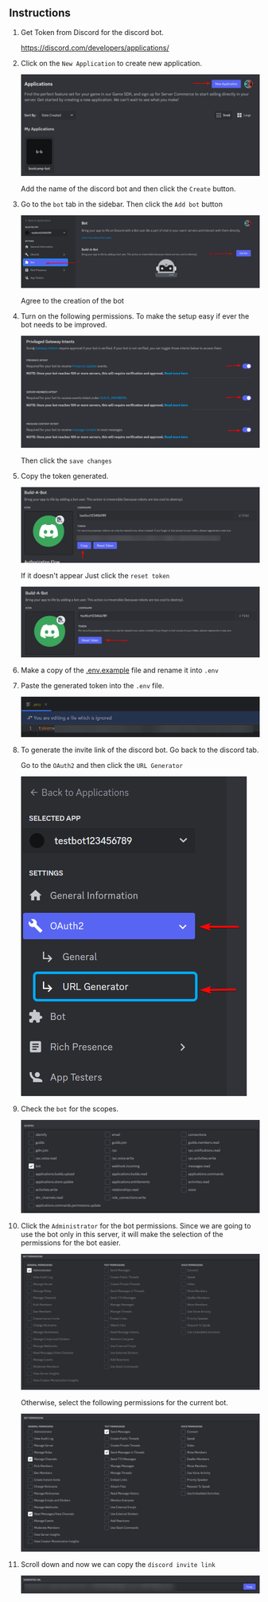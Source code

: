 ## Instructions

1. Get Token from Discord for the discord bot.

   https://discord.com/developers/applications/

2. Click on the `New Application` to create new application.

   ![](docs/images/01_discord.png)

   Add the name of the discord bot and then click the `Create` button.

3. Go to the `bot` tab in the sidebar. Then click the `Add bot` button

   ![](docs/images/02_discord.png)

   Agree to the creation of the bot

4. Turn on the following permissions. To make the setup easy if ever the bot needs to be improved.

   ![](docs/images/03_discord.png)

   Then click the `save changes`

5. Copy the token generated.

   ![](docs/images/04_discord.png)

   If it doesn't appear Just click the `reset token`

   ![](docs/images/05_discord.png)

6. Make a copy of the [.env.example](.env.example) file and rename it into `.env`

7. Paste the generated token into the `.env` file.

   ![](docs/images/06_files.png)

8. To generate the invite link of the discord bot. Go back to the discord tab.

   Go to the `OAuth2` and then click the `URL Generator`

   ![](docs/images/07_files.png)

9. Check the `bot` for the scopes.

   ![](docs/images/08_discord.png)

10. Click the `Administrator` for the bot permissions. Since we are going to use the bot only in this server, it will
    make the selection of the permissions for the bot easier.

    ![](docs/images/09_discord.png)

    Otherwise, select the following permissions for the current bot.

    ![](docs/images/10_discord.png)

11. Scroll down and now we can copy the `discord invite link`

    ![](docs/images/11_discord.png)


